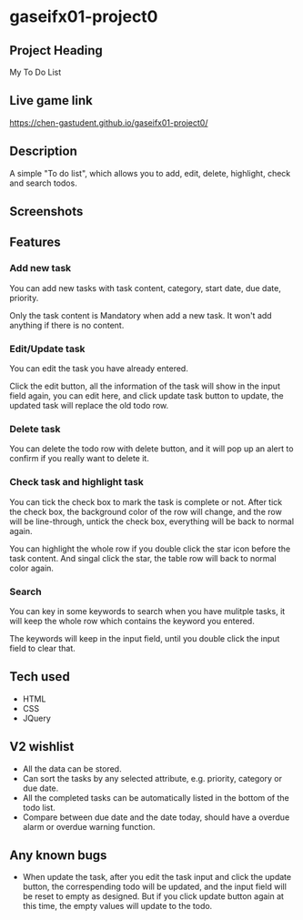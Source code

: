 # gaseifx01-project0

## Project Heading
My To Do List
## Live game link
https://chen-gastudent.github.io/gaseifx01-project0/
## Description
A simple "To do list", which allows you to add, edit, delete, highlight, check and search todos.
## Screenshots
## Features
### Add new task
You can add new tasks with task content, category, start date, due date, priority.

Only the task content is Mandatory when add a new task. It won't add anything if there is no content.
### Edit/Update task
You can edit the task you have already entered. 

Click the edit button, all the information of the task will show in the input field again, you can edit here, and click update task button to update, the updated task will replace the old todo row.
### Delete task
You can delete the todo row with delete button, and it will pop up an alert to confirm if you really want to delete it.
### Check task and highlight task
You can tick the check box to mark the task is complete or not. After tick the check box, the background color of the row will change, and the row will be line-through, untick the check box, everything will be back to normal again.

You can highlight the whole row if you double click the star icon before the task content. And singal click the star, the table row will back to normal color again.
### Search 
You can key in some keywords to search when you have mulitple tasks, it will keep the whole row which contains the keyword you entered. 

The keywords will keep in the input field, until you double click the input field to clear that.
## Tech used
* HTML
* CSS
* JQuery
## V2 wishlist
* All the data can be stored.
* Can sort the tasks by any selected attribute, e.g. priority, category or due date. 
* All the completed tasks can be automatically listed in the bottom of the todo list.
* Compare between due date and the date today, should have a overdue alarm or overdue warning function.
## Any known bugs
* When update the task, after you edit the task input and click the update button, the correspending todo will be updated, and the input field will be reset to empty as designed. But if you click update button again at this time, the empty values will update to the todo.